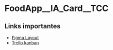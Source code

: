# FoodApp__IA_Card__TCC

## Links importantes
- [Figma Layout](https://www.figma.com/file/HKeAc9kc7WUeR2TB2pRQiU/IA-Card-FATEC?node-id=0%3A1)
- [Trello kanban](https://trello.com/invite/b/53QF8CS9/40ab68b50b418e630a0550ef36136fcc/tcc)
